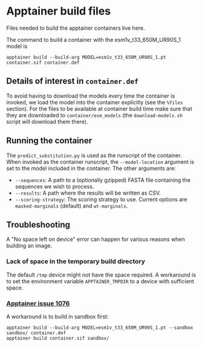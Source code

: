 # Apptainer build files

Files needed to build the apptainer containers live here.

The command to build a container with the esm1v_t33_650M_UR90S_1 model is
```
apptainer build --build-arg MODEL=esm1v_t33_650M_UR90S_1.pt container.sif container.def
```

## Details of interest in `container.def`

To avoid having to download the models every time the container is invoked, we load the model into the container explicitly (see the `%files` section). For the files to be available at container build time make sure that they are downloaded to `container/esm_models` (the `download-models.sh` script will download them there).

## Running the container

The `predict_substitution.py` is used as the runscript of the container.
When invoked as the container runscript, the `--model-location` argument is set to the model included in the container.
The other arguments are:
* `--sequences`: A path to a (optionally gzipped) FASTA file containing the sequences we wish to process.
* `--results`: A path where the results will be written as CSV.
* `--scoring-strategy`: The scoring strategy to use. Current options are `masked-marginals` (default) and `wt-marginals`.

## Troubleshooting

A "No space left on device" error can happen for various reasons when building an image.

### Lack of space in the temporary build directory

The default `/tmp` device might not have the space required.
A workaround is to set the environment variable `APPTAINER_TMPDIR` to a device with sufficient space.

### [Apptainer issue 1076](https://github.com/apptainer/singularity/issues/1076)

A workaround is to build in sandbox first:
```
apptainer build --build-arg MODEL=esm1v_t33_650M_UR90S_1.pt --sandbox sandbox/ container.def
apptainer build container.sif sandbox/
```